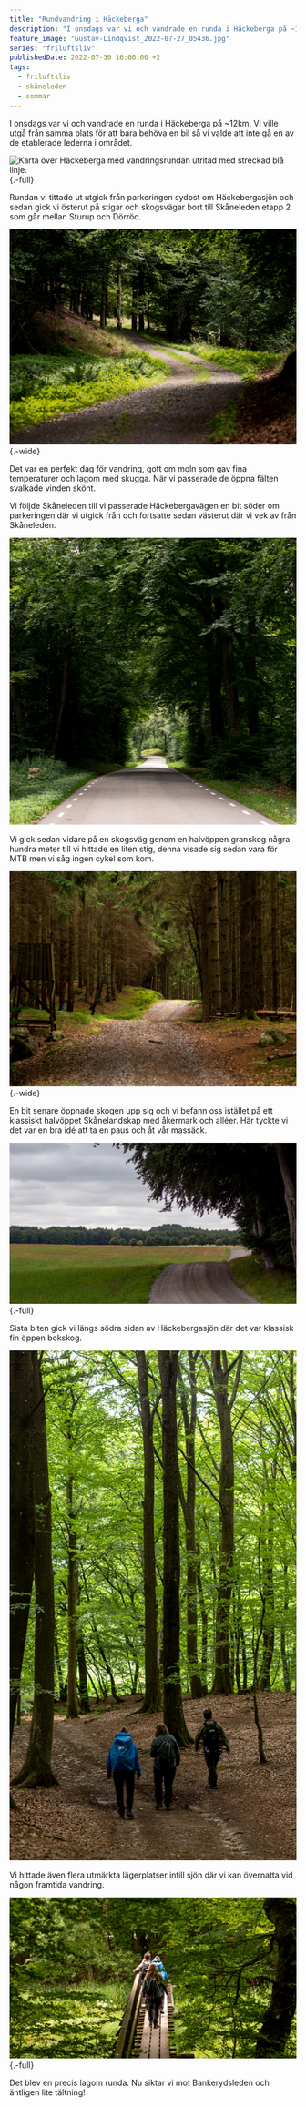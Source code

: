 ```yaml
---
title: "Rundvandring i Häckeberga"
description: "I onsdags var vi och vandrade en runda i Häckeberga på ~12km. Vi ville utgå från samma plats för att bara behöva en bil så vi valde att inte gå en av de etablerade lederna i området."
feature_image: "Gustav-Lindqvist_2022-07-27_05436.jpg"
series: "friluftsliv"
publishedDate: 2022-07-30 16:00:00 +2
tags:
  - friluftsliv
  - skåneleden
  - sommar
---
```

  
I onsdags var vi och vandrade en runda i Häckeberga på ~12km. Vi ville utgå från samma plats för att bara behöva en bil så vi valde att inte gå en av de etablerade lederna i området.

![Karta över Häckeberga med vandringsrundan utritad med streckad blå linje.](Rundvandring-vid-Häckeberga_Karta.jpg){.-full}

Rundan vi tittade ut utgick från parkeringen sydost om Häckebergasjön och sedan gick vi österut på stigar och skogsvägar bort till Skåneleden etapp 2 som går mellan Sturup och Dörröd.

![En kurva på en grusväg som är belyst i skogen. Vägen fortsätter in i skogen som är i skugga.](Gustav-Lindqvist_2022-07-27_05415.jpg){.-wide}

Det var en perfekt dag för vandring, gott om moln som gav fina temperaturer och lagom med skugga. När vi passerade de öppna fälten svalkade vinden skönt.

Vi följde Skåneleden till vi passerade Häckebergavägen en bit söder om parkeringen där vi utgick från och fortsatte sedan västerut där vi vek av från Skåneleden.

![Asfaltsbelagd väg som går genom skogen som bildar ett tak och en tunnel.](Gustav-Lindqvist_2022-07-27_05437-Pano.jpg)

Vi gick sedan vidare på en skogsväg genom en halvöppen granskog några hundra meter till vi hittade en liten stig, denna visade sig sedan vara för MTB men vi såg ingen cykel som kom.

![Skogsväg i en granskog som passerar ett jakttorn som syns till vänster i bilden och går upp mot en kulle. På toppen av kullen syns en orange ledmarkör.](Gustav-Lindqvist_2022-07-27_05447-Pano.jpg){.-wide}

En bit senare öppnade skogen upp sig och vi befann oss istället på ett klassiskt halvöppet Skånelandskap med åkermark och alléer. Här tyckte vi det var en bra idé att ta en paus och åt vår massäck.

![](Gustav-Lindqvist_2022-07-27_05459-Pano.jpg){.-full}

Sista biten gick vi längs södra sidan av Häckebergasjön där det var klassisk fin öppen bokskog.

![](Gustav-Lindqvist_2022-07-27_05467-Pano.jpg)

Vi hittade även flera utmärkta lägerplatser intill sjön där vi kan övernatta vid någon framtida vandring.

![](Gustav-Lindqvist_2022-07-27_05485-Pano.jpg){.-full}

Det blev en precis lagom runda. Nu siktar vi mot Bankerydsleden och äntligen lite tältning!
